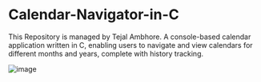 # Calendar-Navigator-in-C

This Repository is managed by Tejal Ambhore.
A console-based calendar application written in C, enabling users to navigate and view calendars for different months and years, complete with history tracking.

![image](https://github.com/Tejal2002/CalendarNavigator/assets/96789914/4d15be4b-6307-4c9d-b747-990206e29db2)
